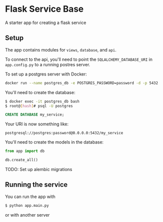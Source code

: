 # Flask Service Base

A starter app for creating a flask service

## Setup

The app contains modules for `views`, `database`, and `api`.

To connect to the api, you'll need to point the `SQLALCHEMY_DATABASE_URI`
in `app.config.py` to a running postres server.

To set up a postgres server with Docker:
```bash
docker run --name postgres_db -e POSTGRES_PASSWORD=password -d -p 5432:5432 postgres
```

You'll need to create the database:
```bash
$ docker exec -it postgres_db bash
$ root@[hash]# psql -U postgres
```
```sql
CREATE DATABASE my_service;
```
Your URI is now something like:
```
postgresql://postgres:password@0.0.0.0:5432/my_service
```

You'll need to create the models in the database:
```py
from app import db

db.create_all()
```
TODO: Set up alembic migrations

## Running the service

You can run the app with
```bash
$ python app.main.py
```
or with another server
